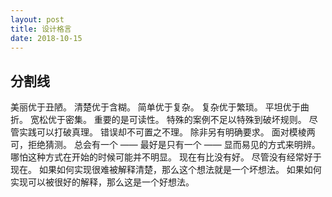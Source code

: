 ```yaml
---
layout: post
title: 设计格言
date: 2018-10-15 
---
```

分割线
---

美丽优于丑陋。
清楚优于含糊。
简单优于复杂。
复杂优于繁琐。
平坦优于曲折。
宽松优于密集。
重要的是可读性。
特殊的案例不足以特殊到破坏规则。
尽管实践可以打破真理。
错误却不可置之不理。
除非另有明确要求。
面对模棱两可，拒绝猜测。
总会有一个 —— 最好是只有一个 —— 显而易见的方式来明辨。
哪怕这种方式在开始的时候可能并不明显。
现在有比没有好。
尽管没有经常好于现在。
如果如何实现很难被解释清楚，那么这个想法就是一个坏想法。
如果如何实现可以被很好的解释，那么这是一个好想法。
